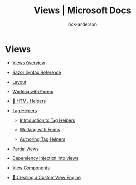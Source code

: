 ﻿---
title: Views | Microsoft Docs
author: rick-anderson
ms.author: riande
manager: wpickett
ms.date: 10/14/2016
ms.topic: article
ms.assetid: 0945327b-f295-49e6-8969-54828e297bae
ms.technology: asp.net
ms.prod: aspnet-core
uid: mvc/views/index
---
# Views

* [Views Overview](overview.md)

* [Razor Syntax Reference](razor.md)

* [Layout](layout.md)

* [Working with Forms](working-with-forms.md)

* [🔧 HTML Helpers](html-helpers.md)

* [Tag Helpers](tag-helpers/index.md)

  * [Introduction to Tag Helpers](tag-helpers/intro.md)

  * [Working with Forms](working-with-forms.md)

  * [Authoring Tag Helpers](tag-helpers/authoring.md)

* [Partial Views](partial.md)

* [Dependency injection into views](dependency-injection.md)

* [View Components](view-components.md)

* [🔧 Creating a Custom View Engine](custom-view-engine.md)
